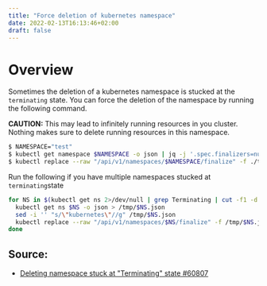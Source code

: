 ```yaml
---
title: "Force deletion of kubernetes namespace"
date: 2022-02-13T16:13:46+02:00
draft: false
---
```


# Overview

Sometimes the deletion of a kubernetes namespace is stucked at the `terminating` state. You can force the deletion of the namespace by running the following command.

**CAUTION:** This may lead to infinitely running resources in you cluster. Nothing makes sure to delete running resources in this namespace.

```bash
$ NAMESPACE="test"
$ kubectl get namespace $NAMESPACE -o json | jq -j '.spec.finalizers=null' > tmp.json
$ kubectl replace --raw "/api/v1/namespaces/$NAMESPACE/finalize" -f ./tmp.json
```

Run the following if you have multiple namespaces stucked at `terminating`state

```bash
for NS in $(kubectl get ns 2>/dev/null | grep Terminating | cut -f1 -d ' '); do
  kubectl get ns $NS -o json > /tmp/$NS.json
  sed -i '' "s/\"kubernetes\"//g" /tmp/$NS.json
  kubectl replace --raw "/api/v1/namespaces/$NS/finalize" -f /tmp/$NS.json
done
```

## Source:

- [Deleting namespace stuck at "Terminating" state #60807](https://github.com/kubernetes/kubernetes/issues/60807)

